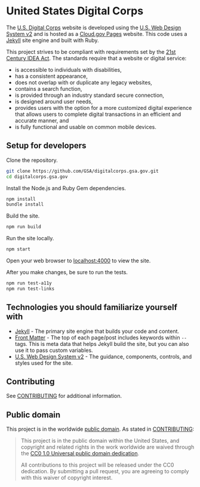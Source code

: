 # United States Digital Corps

The [U.S. Digital Corps](https://digitalcorps.gsa.gov) website is developed using the [U.S. Web Design System v2](https://v2.designsystem.digital.gov) and is hosted as a [Cloud.gov Pages](https://federalist.18f.gov/) website.  This code uses a [Jekyll](https://jekyllrb.com) site engine and built with Ruby.

This project strives to be compliant with requirements set by the [21st Century IDEA Act](https://www.congress.gov/bill/115th-congress/house-bill/5759). The standards require that a website or digital service:

- is accessible to individuals with disabilities,
- has a consistent appearance,
- does not overlap with or duplicate any legacy websites,
- contains a search function,
- is provided through an industry standard secure connection,
- is designed around user needs,
- provides users with the option for a more customized digital experience that allows users to complete digital transactions in an efficient and accurate manner, and
- is fully functional and usable on common mobile devices.

## Setup for developers

Clone the repository.

```bash
git clone https://github.com/GSA/digitalcorps.gsa.gov.git
cd digitalcorps.gsa.gov
```

Install the Node.js and Ruby Gem dependencies.

```bash
npm install
bundle install
```

Build the site.

```bash
npm run build
```

Run the site locally.

```bash
npm start
```

Open your web browser to [localhost:4000](http://localhost:4000/) to view the site.

After you make changes, be sure to run the tests.

```bash
npm run test-a11y
npm run test-links
```

## Technologies you should familiarize yourself with

- [Jekyll](https://jekyllrb.com/docs/) - The primary site engine that builds your code and content.
- [Front Matter](https://jekyllrb.com/docs/frontmatter) - The top of each page/post includes keywords within `--` tags. This is meta data that helps Jekyll build the site, but you can also use it to pass custom variables.
- [U.S. Web Design System v2](https://v2.designsystem.digital.gov) - The guidance, components, controls, and styles used for the site.

## Contributing

See [CONTRIBUTING](.github/CONTRIBUTING.md) for additional information.

## Public domain

This project is in the worldwide [public domain](LICENSE.md). As stated in [CONTRIBUTING](.github/CONTRIBUTING.md):

> This project is in the public domain within the United States, and copyright
> and related rights in the work worldwide are waived through the [CC0 1.0
> Universal public domain dedication](https://creativecommons.org/publicdomain/zero/1.0/).
>
> All contributions to this project will be released under the CC0 dedication.
> By submitting a pull request, you are agreeing to comply with this waiver of
> copyright interest.
